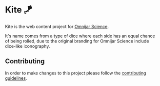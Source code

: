 # Kite 🪁

Kite is the web content project for [Omnijar Science](https://omnijar.science). 

It's name comes from a type of dice where each side has an equal chance of being rolled, due to the original branding for Omnijar Science include dice-like iconography.

## Contributing

In order to make changes to this project please follow the [contributing guidelines](CONTRIBUTING.md).